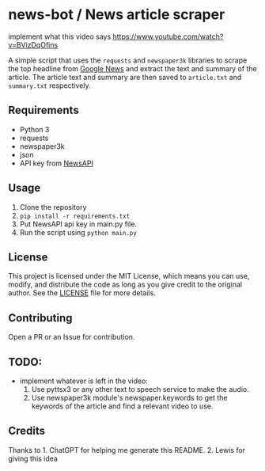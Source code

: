 # news-bot / News article scraper
implement what this video says https://www.youtube.com/watch?v=BVizDqOfins

A simple script that uses the `requests` and `newspaper3k` libraries to scrape the top headline from [Google News](https://news.google.com/) and extract the text and summary of the article. The article text and summary are then saved to `article.txt` and `summary.txt` respectively.

## Requirements
- Python 3
- requests
- newspaper3k
- json
- API key from [NewsAPI](https://newsapi.org/)

## Usage
1. Clone the repository
2. `pip install -r requirements.txt`
3. Put NewsAPI api key in main.py file.
4. Run the script using `python main.py`

## License
This project is licensed under the MIT License, which means you can use, modify, and distribute the code as long as you give credit to the original author. See the [LICENSE](LICENSE) file for more details.

## Contributing
Open a PR or an Issue for contribution.

## TODO:
- implement whatever is left in the video:
     1. Use pyttsx3 or any other text to speech service to make the audio.
     2. Use newspaper3k module's newspaper.keywords to get the keywords of the article and find a relevant video to use.
     
## Credits
Thanks to 1. ChatGPT for helping me generate this README.
          2. Lewis for giving this idea
